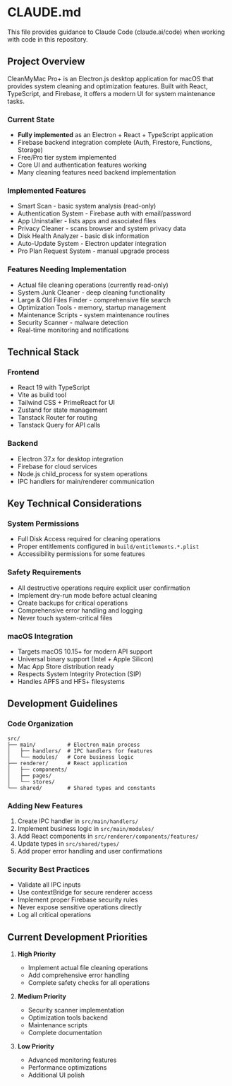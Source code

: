 # CLAUDE.md

This file provides guidance to Claude Code (claude.ai/code) when working with code in this repository.

## Project Overview

CleanMyMac Pro+ is an Electron.js desktop application for macOS that provides system cleaning and optimization features. Built with React, TypeScript, and Firebase, it offers a modern UI for system maintenance tasks.

### Current State
- **Fully implemented** as an Electron + React + TypeScript application
- Firebase backend integration complete (Auth, Firestore, Functions, Storage)
- Free/Pro tier system implemented
- Core UI and authentication features working
- Many cleaning features need backend implementation

### Implemented Features
- Smart Scan - basic system analysis (read-only)
- Authentication System - Firebase auth with email/password
- App Uninstaller - lists apps and associated files
- Privacy Cleaner - scans browser and system privacy data
- Disk Health Analyzer - basic disk information
- Auto-Update System - Electron updater integration
- Pro Plan Request System - manual upgrade process

### Features Needing Implementation
- Actual file cleaning operations (currently read-only)
- System Junk Cleaner - deep cleaning functionality
- Large & Old Files Finder - comprehensive file search
- Optimization Tools - memory, startup management
- Maintenance Scripts - system maintenance routines
- Security Scanner - malware detection
- Real-time monitoring and notifications

## Technical Stack

### Frontend
- React 19 with TypeScript
- Vite as build tool
- Tailwind CSS + PrimeReact for UI
- Zustand for state management
- Tanstack Router for routing
- Tanstack Query for API calls

### Backend
- Electron 37.x for desktop integration
- Firebase for cloud services
- Node.js child_process for system operations
- IPC handlers for main/renderer communication

## Key Technical Considerations

### System Permissions
- Full Disk Access required for cleaning operations
- Proper entitlements configured in `build/entitlements.*.plist`
- Accessibility permissions for some features

### Safety Requirements
- All destructive operations require explicit user confirmation
- Implement dry-run mode before actual cleaning
- Create backups for critical operations
- Comprehensive error handling and logging
- Never touch system-critical files

### macOS Integration
- Targets macOS 10.15+ for modern API support
- Universal binary support (Intel + Apple Silicon)
- Mac App Store distribution ready
- Respects System Integrity Protection (SIP)
- Handles APFS and HFS+ filesystems

## Development Guidelines

### Code Organization
```
src/
├── main/          # Electron main process
│   ├── handlers/  # IPC handlers for features
│   └── modules/   # Core business logic
├── renderer/      # React application
│   ├── components/
│   ├── pages/
│   └── stores/
└── shared/        # Shared types and constants
```

### Adding New Features
1. Create IPC handler in `src/main/handlers/`
2. Implement business logic in `src/main/modules/`
3. Add React components in `src/renderer/components/features/`
4. Update types in `src/shared/types/`
5. Add proper error handling and user confirmations

### Security Best Practices
- Validate all IPC inputs
- Use contextBridge for secure renderer access
- Implement proper Firebase security rules
- Never expose sensitive operations directly
- Log all critical operations

## Current Development Priorities

1. **High Priority**
   - Implement actual file cleaning operations
   - Add comprehensive error handling
   - Complete safety checks for all operations

2. **Medium Priority**
   - Security scanner implementation
   - Optimization tools backend
   - Maintenance scripts
   - Complete documentation

3. **Low Priority**
   - Advanced monitoring features
   - Performance optimizations
   - Additional UI polish